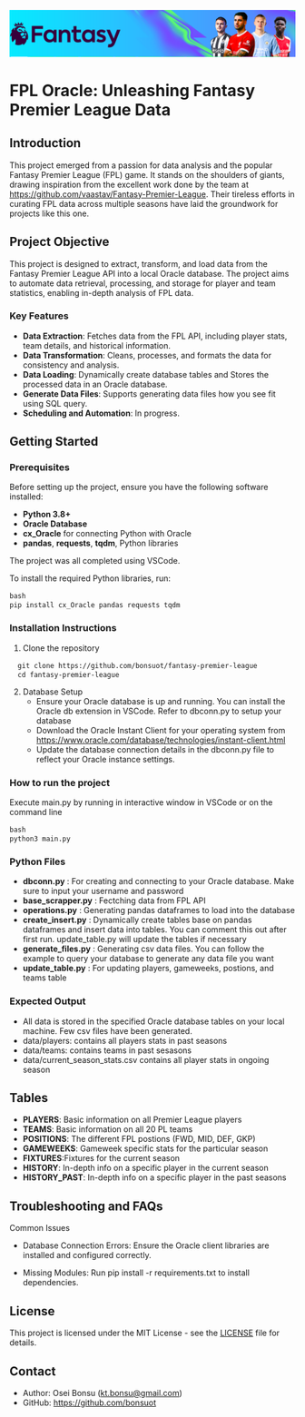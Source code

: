 ![Fantasy Premier League Logo](image/FFL-23-24.png)

# FPL Oracle: Unleashing Fantasy Premier League Data

## Introduction

This project emerged from a passion for data analysis and the popular Fantasy Premier League (FPL) game. It stands on the shoulders of giants, drawing inspiration from the excellent work done by the team at https://github.com/vaastav/Fantasy-Premier-League. Their tireless efforts in curating FPL data across multiple seasons have laid the groundwork for projects like this one.

## Project Objective

This project is designed to extract, transform, and load data from the Fantasy Premier League API into a local Oracle database. The project aims to automate data retrieval, processing, and storage for player and team statistics, enabling in-depth analysis of FPL data.

### Key Features

- **Data Extraction**: Fetches data from the FPL API, including player stats, team details, and historical information.
- **Data Transformation**: Cleans, processes, and formats the data for consistency and analysis.
- **Data Loading**: Dynamically create database tables and Stores the processed data in an Oracle database.
- **Generate Data Files**: Supports generating data files how you see fit using SQL query.
- **Scheduling and Automation**: In progress.

## Getting Started

### Prerequisites

Before setting up the project, ensure you have the following software installed:

- **Python 3.8+**
- **Oracle Database** 
- **cx_Oracle** for connecting Python with Oracle
- **pandas**, **requests**, **tqdm**, Python libraries

The project was all completed using VSCode.

To install the required Python libraries, run:
```
bash
pip install cx_Oracle pandas requests tqdm 
```

### Installation Instructions

1. Clone the repository
```
  git clone https://github.com/bonsuot/fantasy-premier-league
  cd fantasy-premier-league
```
2. Database Setup
   - Ensure your Oracle database is up and running. You can install the Oracle db extension in VSCode. Refer to dbconn.py to setup your database
   - Download the Oracle Instant Client for your operating system from https://www.oracle.com/database/technologies/instant-client.html
   - Update the database connection details in the dbconn.py file to reflect your Oracle instance settings.

### How to run the project

Execute main.py by running in interactive window in VSCode or on the command line 
```
bash
python3 main.py
```

### Python Files
- **dbconn.py** : For creating and connecting to your Oracle database. Make sure to input your username and password
- **base_scrapper.py** : Fectching data from FPL API
- **operations.py** : Generating pandas dataframes to load into the database
- **create_insert.py** : Dynamically create tables base on pandas dataframes and insert data into tables. You can comment this out after first run. update_table.py will update the tables if necessary
- **generate_files.py** : Generating csv data files. You can follow the example to query your database to generate any data file you want
- **update_table.py** : For updating players, gameweeks, postions, and teams table

### Expected Output

- All data is stored in the specified Oracle database tables on your local machine. Few csv files have been generated.
- data/players: contains all players stats in past seasons
- data/teams: contains teams in past sesasons
- data/current_season_stats.csv contains all player stats in ongoing season

## Tables
- **PLAYERS**: Basic information on all Premier League players
- **TEAMS**: Basic information on all 20 PL teams
- **POSITIONS**: The different FPL postions (FWD, MID, DEF, GKP)
- **GAMEWEEKS**: Gameweek specific stats for the particular season
- **FIXTURES**:Fixtures for the current season
- **HISTORY**: In-depth info on a specific player in the current season
- **HISTORY_PAST**: In-depth info on a specific player in the past seasons


## Troubleshooting and FAQs

Common Issues

- Database Connection Errors: Ensure the Oracle client libraries are installed and configured correctly.
  
- Missing Modules: Run pip install -r requirements.txt to install dependencies.

## License

This project is licensed under the MIT License - see the [LICENSE](LICENSE) file for details.

## Contact
- Author: Osei Bonsu (kt.bonsu@gmail.com)
- GitHub: https://github.com/bonsuot